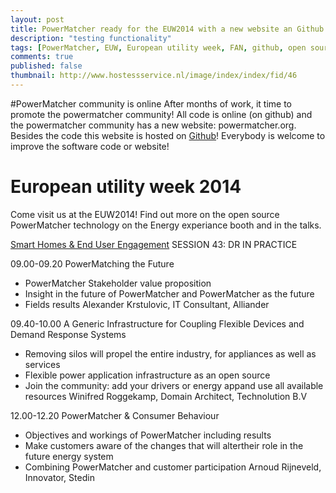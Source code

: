 ```yaml
---
layout: post
title: PowerMatcher ready for the EUW2014 with a new website an Github presence
description: "testing functionality"
tags: [PowerMatcher, EUW, European utility week, FAN, github, open source, apache 2.0 , smart grid]
comments: true
published: false
thumbnail: http://www.hostessservice.nl/image/index/index/fid/46
---
```


#PowerMatcher community is online
After months of work, it time to promote the powermatcher community! All code is online (on github) and the powermatcher community has a new website: powermatcher.org.
Besides the code this website is hosted on [Github](http://flexiblepower.github.io/get-involved/contribute/)! Everybody is welcome to improve the software code or website!

# European utility week 2014
Come visit us at the EUW2014! Find out more on the open source PowerMatcher technology on the Energy experiance booth and in the talks.

[Smart Homes & End User Engagement](http://www.clarion-cms.com/uploads/Pages/site098_13917_en_file1.pdf)
SESSION 43: DR IN PRACTICE

09.00-09.20
PowerMatching the Future
 * PowerMatcher Stakeholder value proposition
 * Insight in the future of PowerMatcher and PowerMatcher as the future 
 * Fields results
Alexander Krstulovic, IT Consultant,
Alliander

09.40-10.00
A Generic Infrastructure for Coupling Flexible
Devices and Demand Response Systems
 * Removing silos will propel the entire industry, for appliances as well as services
 * Flexible power application infrastructure as an open source
 * Join the community: add your drivers or energy appand use all available resources
Winifred Roggekamp, Domain Architect,
Technolution B.V 

12.00-12.20
PowerMatcher & Consumer Behaviour
 * Objectives and workings of PowerMatcher including results
 * Make customers aware of the changes that will altertheir role in the future energy system
 * Combining PowerMatcher and customer participation
Arnoud Rijneveld, Innovator,
Stedin

